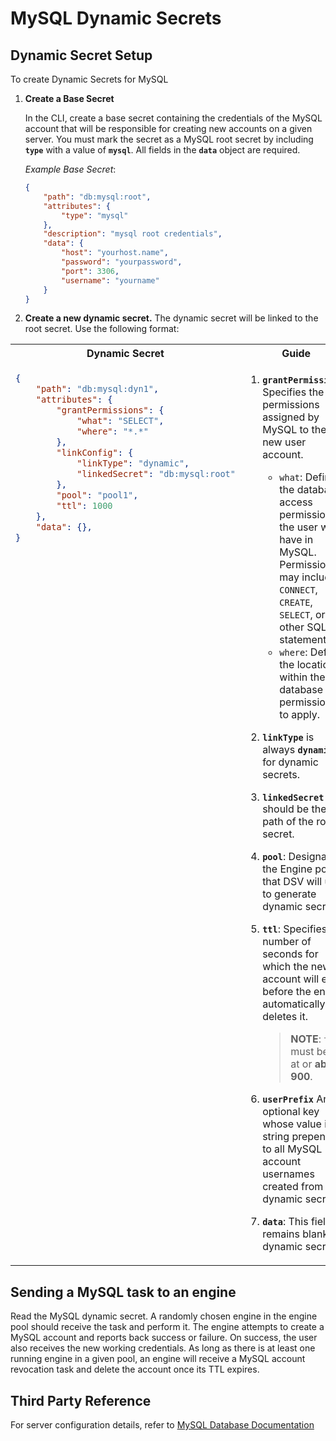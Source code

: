 [title]: # (MySQL Dynamic Secrets)
[tags]: # (DevOps Secrets Vault,DSV,)
[priority]: # (6410)

# MySQL Dynamic Secrets

## Dynamic Secret Setup

To create Dynamic Secrets for MySQL

1. **Create a Base Secret**

    In the CLI, create a base secret containing the credentials of the MySQL account that will be responsible for creating new accounts on a given server. You must mark the secret as a MySQL root secret by including **`type`** with a value of **`mysql`**. All fields in the **`data`** object are required.

    *Example Base Secret*:

    ```json
    {
        "path": "db:mysql:root",
        "attributes": {
            "type": "mysql"
        },
        "description": "mysql root credentials",
        "data": {
            "host": "yourhost.name",
            "password": "yourpassword",
            "port": 3306,
            "username": "yourname"
        }
    }
    ```

1. **Create a new dynamic secret.** The dynamic secret will be linked to the root secret. Use the following format:

<table>
<tr>
<th> Dynamic Secret
<th> Guide
</tr>
<tr style="vertical-align:top">
<td>

```json
{
    "path": "db:mysql:dyn1",
    "attributes": {
        "grantPermissions": {
            "what": "SELECT",
            "where": "*.*"
        },
        "linkConfig": {
            "linkType": "dynamic",
            "linkedSecret": "db:mysql:root"
        },
        "pool": "pool1",
        "ttl": 1000
    },
    "data": {},
}
```

</td>
<td>

1. **`grantPermissions`**: Specifies the permissions assigned by MySQL to the new user account. 
    * `what`: Defines the database access permissions the user will have in MySQL. Permissions may include `CONNECT`, `CREATE`, `SELECT`, or other SQL statements.
    * `where`: Defines the location within the database for permissions to apply. 

1. **`linkType`** is always **`dynamic`** for dynamic secrets.
1. **`linkedSecret`** should be the path of the root secret.
1. **`pool`**: Designates the Engine pool that DSV will use to generate dynamic secrets.
1. **`ttl`**: Specifies the number of seconds for which the new account will exist before the engine automatically deletes it.
    > **NOTE**: `ttl` must be set at or **above 900**. 
1. **`userPrefix`** An optional key whose value is a string prepended to all MySQL account usernames created from the dynamic secret.
1. **`data`**: This field remains blank for dynamic secrets.

</td>
</tr>
</table>


## Sending a MySQL task to an engine

Read the MySQL dynamic secret. A randomly chosen engine in the engine pool should receive the task and perform it. The engine attempts to create a MySQL account and reports back success or failure. On success, the user also receives the new working credentials. As long as there is at least one running engine in a given pool, an engine will receive a MySQL account revocation task and delete the account once its TTL expires.

## Third Party Reference

For server configuration details, refer to [MySQL Database Documentation](https://dev.mysql.com/doc/)